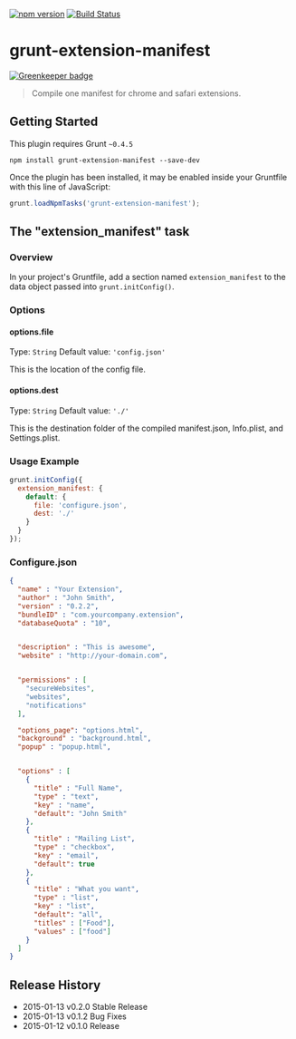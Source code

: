 [![npm version](https://badge.fury.io/js/grunt-extension-manifest.svg)](http://badge.fury.io/js/grunt-extension-manifest)
[![Build Status](https://travis-ci.org/Christianjuth/grunt-extension-manifest.svg?branch=master)](https://travis-ci.org/Christianjuth/grunt-extension-manifest)

# grunt-extension-manifest

[![Greenkeeper badge](https://badges.greenkeeper.io/Christianjuth/grunt-extension-manifest.svg)](https://greenkeeper.io/)

> Compile one manifest for chrome and safari extensions.

## Getting Started
This plugin requires Grunt `~0.4.5`

```shell
npm install grunt-extension-manifest --save-dev
```

Once the plugin has been installed, it may be enabled inside your Gruntfile with this line of JavaScript:

```js
grunt.loadNpmTasks('grunt-extension-manifest');
```

## The "extension_manifest" task

### Overview
In your project's Gruntfile, add a section named `extension_manifest` to the data object passed into `grunt.initConfig()`.

### Options

#### options.file
Type: `String`
Default value: `'config.json'`

This is the location of the config file.

#### options.dest
Type: `String`
Default value: `'./'`

This is the destination folder of the compiled manifest.json, Info.plist, and Settings.plist.

### Usage Example
```js
grunt.initConfig({
  extension_manifest: {
    default: {
      file: 'configure.json',
      dest: './'
    }
  }
});
```

### Configure.json
```json
{
  "name" : "Your Extension",
  "author" : "John Smith",
  "version" : "0.2.2",
  "bundleID" : "com.yourcompany.extension",
  "databaseQuota" : "10",


  "description" : "This is awesome",
  "website" : "http://your-domain.com",


  "permissions" : [
    "secureWebsites",
    "websites",
    "notifications"
  ],

  "options_page": "options.html",
  "background" : "background.html",
  "popup" : "popup.html",


  "options" : [
    {
      "title" : "Full Name",
      "type" : "text",
      "key" : "name",
      "default": "John Smith"
    },
    {
      "title" : "Mailing List",
      "type" : "checkbox",
      "key" : "email",
      "default": true
    },
    {
      "title" : "What you want",
      "type" : "list",
      "key" : "list",
      "default": "all",
      "titles" : ["Food"],
      "values" : ["food"]
    }
  ]
}
```

## Release History
* 2015-01-13 v0.2.0 Stable Release
* 2015-01-13 v0.1.2 Bug Fixes
* 2015-01-12 v0.1.0 Release
